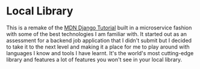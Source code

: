 # Local Library
This is a remake of the [MDN Django Tutorial](https://developer.mozilla.org/en-US/docs/Learn/Server-side/Django/Tutorial_local_library_website) built in a microservice fashion with some of the best technologies I am familiar with. It started out as an assessment for a backend job application that I didn't submit but I decided to take it to the next level and making it a place for me to play around with languages I know and tools I have learnt. It's the world's most cutting-edge library and features a lot of features you won't see in your local library.
